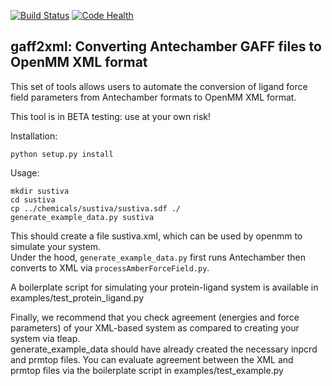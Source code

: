 [![Build Status](https://travis-ci.org/choderalab/gaff2xml.svg)](https://travis-ci.org/choderalab/gaff2xml)
[![Code Health](https://landscape.io/github/bas-rustenburg/gaff2xml/landscape/landscape.svg)](https://landscape.io/github/bas-rustenburg/gaff2xml/landscape)

## gaff2xml: Converting Antechamber GAFF files to OpenMM XML format

This set of tools allows users to automate the conversion of ligand
force field parameters from Antechamber formats to OpenMM XML format.

This tool is in BETA testing: use at your own risk!


Installation:

```
python setup.py install
```

Usage:

```
mkdir sustiva
cd sustiva
cp ../chemicals/sustiva/sustiva.sdf ./
generate_example_data.py sustiva
```

This should create a file sustiva.xml, which can be used by openmm to simulate your system.  
Under the hood, `generate_example_data.py` first runs Antechamber then converts
to XML via `processAmberForceField.py`.

A boilerplate script for simulating your protein-ligand system is available in 
examples/test_protein_ligand.py

Finally, we recommend that you check agreement (energies and force parameters)
of your XML-based system as compared to creating your system via tleap.  
generate_example_data should have already created the necessary inpcrd and prmtop files.
You can evaluate agreement between the XML and prmtop files via the 
boilerplate script in examples/test_example.py
